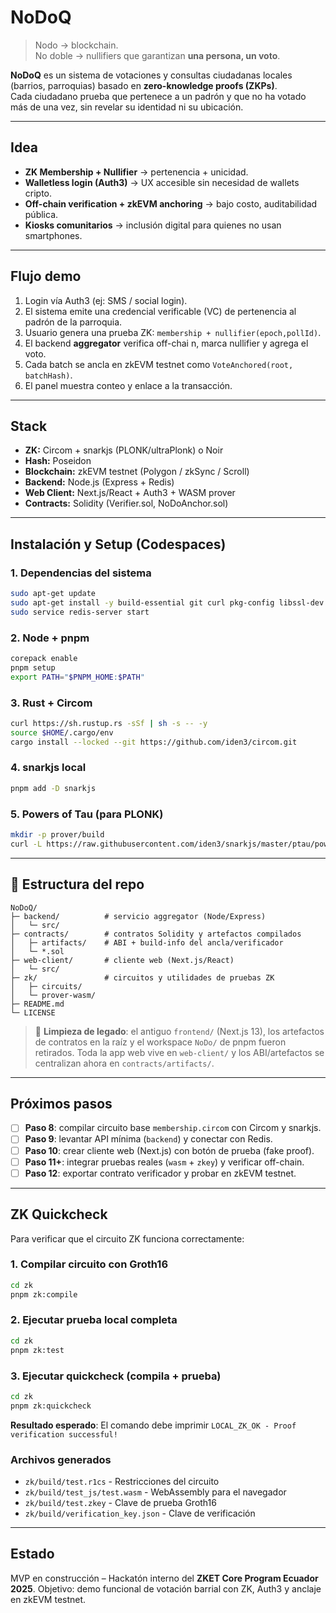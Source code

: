 # NoDoQ

> Nodo → blockchain.  
> No doble → nullifiers que garantizan **una persona, un voto**.

**NoDoQ** es un sistema de votaciones y consultas ciudadanas locales (barrios, parroquias) 
basado en **zero-knowledge proofs (ZKPs)**.  
Cada ciudadano prueba que pertenece a un padrón y que no ha votado más de una vez, 
sin revelar su identidad ni su ubicación.

---

## Idea

- **ZK Membership + Nullifier** → pertenencia + unicidad.  
- **Walletless login (Auth3)** → UX accesible sin necesidad de wallets cripto.  
- **Off-chain verification + zkEVM anchoring** → bajo costo, auditabilidad pública.  
- **Kiosks comunitarios** → inclusión digital para quienes no usan smartphones.  

---

## Flujo demo

1. Login vía Auth3 (ej: SMS / social login).  
2. El sistema emite una credencial verificable (VC) de pertenencia al padrón de la parroquia.  
3. Usuario genera una prueba ZK: `membership + nullifier(epoch,pollId)`.  
4. El backend **aggregator** verifica off-chai
n, marca nullifier y agrega el voto.  
5. Cada batch se ancla en zkEVM testnet como `VoteAnchored(root, batchHash)`.  
6. El panel muestra conteo y enlace a la transacción.

---

## Stack

- **ZK:** Circom + snarkjs (PLONK/ultraPlonk) o Noir  
- **Hash:** Poseidon  
- **Blockchain:** zkEVM testnet (Polygon / zkSync / Scroll)  
- **Backend:** Node.js (Express + Redis)  
- **Web Client:** Next.js/React + Auth3 + WASM prover  
- **Contracts:** Solidity (Verifier.sol, NoDoAnchor.sol)  

---

## Instalación y Setup (Codespaces)

### 1. Dependencias del sistema
```bash
sudo apt-get update
sudo apt-get install -y build-essential git curl pkg-config libssl-dev libgmp-dev redis-server
sudo service redis-server start
```

### 2. Node + pnpm
```bash
corepack enable
pnpm setup
export PATH="$PNPM_HOME:$PATH"
```

### 3. Rust + Circom
```bash
curl https://sh.rustup.rs -sSf | sh -s -- -y
source $HOME/.cargo/env
cargo install --locked --git https://github.com/iden3/circom.git
```

### 4. snarkjs local
```bash
pnpm add -D snarkjs
```

### 5. Powers of Tau (para PLONK)
```bash
mkdir -p prover/build
curl -L https://raw.githubusercontent.com/iden3/snarkjs/master/ptau/powersOfTau28_hez_final_12.ptau -o prover/build/pot12.ptau
```

---

## 📂 Estructura del repo

```
NoDoQ/
├─ backend/          # servicio aggregator (Node/Express)
│   └─ src/
├─ contracts/        # contratos Solidity y artefactos compilados
│   ├─ artifacts/    # ABI + build-info del ancla/verificador
│   └─ *.sol
├─ web-client/       # cliente web (Next.js/React)
│   └─ src/
├─ zk/               # circuitos y utilidades de pruebas ZK
│   ├─ circuits/
│   └─ prover-wasm/
├─ README.md
└─ LICENSE
```

> 🧹 **Limpieza de legado**: el antiguo `frontend/` (Next.js 13), los artefactos de contratos en la raíz y el workspace `NoDo/` de pnpm fueron retirados. Toda la app web vive en `web-client/` y los ABI/artefactos se centralizan ahora en `contracts/artifacts/`.

---

## Próximos pasos

- [ ] **Paso 8**: compilar circuito base `membership.circom` con Circom y snarkjs.  
- [ ] **Paso 9**: levantar API mínima (`backend`) y conectar con Redis.
- [ ] **Paso 10**: crear cliente web (Next.js) con botón de prueba (fake proof).  
- [ ] **Paso 11+**: integrar pruebas reales (`wasm` + `zkey`) y verificar off-chain.  
- [ ] **Paso 12**: exportar contrato verificador y probar en zkEVM testnet.  

---

## ZK Quickcheck

Para verificar que el circuito ZK funciona correctamente:

### 1. Compilar circuito con Groth16
```bash
cd zk
pnpm zk:compile
```

### 2. Ejecutar prueba local completa
```bash
cd zk
pnpm zk:test
```

### 3. Ejecutar quickcheck (compila + prueba)
```bash
cd zk
pnpm zk:quickcheck
```

**Resultado esperado**: El comando debe imprimir `LOCAL_ZK_OK - Proof verification successful!`

### Archivos generados
- `zk/build/test.r1cs` - Restricciones del circuito
- `zk/build/test_js/test.wasm` - WebAssembly para el navegador
- `zk/build/test.zkey` - Clave de prueba Groth16
- `zk/build/verification_key.json` - Clave de verificación

---

## Estado

MVP en construcción – Hackatón interno del **ZKET Core Program Ecuador 2025**.
Objetivo: demo funcional de votación barrial con ZK, Auth3 y anclaje en zkEVM testnet.
